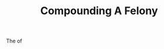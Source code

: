 ---
title: Compounding A Felony
letter: C
permalink: "/definitions/bld-compounding-a-felony.html"
body: The of
published_at: '2018-07-07'
source: Black's Law Dictionary 2nd Ed (1910)
layout: post
---